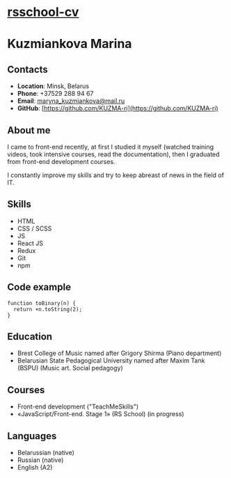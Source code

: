 # [**rsschool-cv**](https://KUZMA-ri.github.io/rsschool-cv/cv)


# Kuzmiankova Marina

## Contacts
* **Location**: Minsk, Belarus
* **Phone**: +37529 288 94 67
* **Email**: maryna_kuzmiankova@mail.ru 
* **GitHub**: [https://github.com/KUZMA-ri](https://github.com/KUZMA-ri)

## About me

I came to front-end recently, at first I studied it myself (watched training videos, took intensive courses, read the documentation), then I graduated from front-end development courses. 

I constantly improve my skills and try to keep abreast of news in the field of IT.

## Skills
* HTML
* CSS / SCSS
* JS
* React JS
* Redux
* Git
* npm

## Code example
```
function toBinary(n) {
  return +n.toString(2);
}
```

## Education
* Brest College of Music named after Grigory Shirma (Piano department)
*  Belarusian State Pedagogical University named after Maxim Tank (BSPU)
(Music art. Social pedagogy)


## Courses
* Front-end development ("TeachMeSkills")
* «JavaScript/Front-end. Stage 1» (RS School) (in progress)

## Languages
* Belarussian (native)
* Russian (native)
* English (A2)

